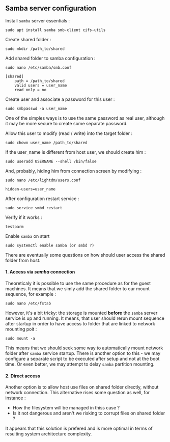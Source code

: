 ## Samba server configuration

Install `samba` server essentials :

```
sudo apt install samba smb-client cifs-utils
```

Create shared folder :

```
sudo mkdir /path_to/shared
```

Add shared folder to samba configuration :

```
sudo nano /etc/samba/smb.conf
```

```
[shared]
    path = /path_to/shared
    valid users = user_name
    read only = no
```

Create user and associate a password for this user :

```
sudo smbpasswd -a user_name
```

One of the simples ways is to use the same password as real user, although it may be more secure to create some separate password.

Allow this user to modify (read / write) into the target folder :

```
sudo chown user_name /path_to/shared
```

If the user_name is different from host user, we should create him :

```
sudo useradd USERNAME --shell /bin/false
```

And, probably, hiding him from connection screen by modifying :

```
sudo nano /etc/lightdm/users.conf
```

```
hidden-users=user_name
```

After configuration restart service :

```
sudo service smbd restart
```

Verify if it works :

```
testparm
```

Enable `samba` on start 

```
sudo systemctl enable samba (or smbd ?)
```

There are eventually some questions on how should user access the shared folder from host.

#### 1. Access via *samba* connection

Theoreticaly it is possible to use the same procedure as for the guest machines.
It means that we simly add the shared folder to our mount sequence, for example :

```
sudo nano /etc/fstab
```

However, it's a bit tricky: the storage is mounted **before** the `samba` server service is up and running.
It means, that user should rerun mount sequence after startup in order to have access to folder that are linked to network mounting poit :

```
sudo mount -a
```

This means that we should seek some way to automatically mount network folder after `samba` service startup.
There is another option to this - we may configure a separate script to be executed after setup and not at the boot time.
Or even better, we may attempt to delay `samba` partition mounting.

#### 2. Direct access

Another option is to allow host use files on shared folder directly, without network connection. 
This alternative rises some question as well, for instance : 

- How the filesystem will be managed in thiss case ?
- Is it not dangerous and aren't we risking to corrupt files on shared folder ? 

It appears that this solution is prefered and is more optimal in terms of resulting system architecture complexity.

<!-- Verify startup git failure in VS Code when atempting to recognise active git instance -->
<!-- The startup failure is due to shared partition mount failure as fstab mounting is executed before samba service -->